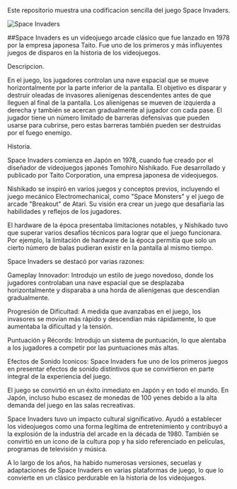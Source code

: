 Este repositorio muestra una codificacion sencilla del juego Space Invaders.

![Space Invaders](https://images.crazygames.com/games/space-invaders/cover-1591955301711.png?auto=format%2Ccompress&q=45&cs=strip&ch=DPR&w=1200&h=630&fit=crop)


##Space Invaders es un videojuego arcade clásico que fue lanzado en 1978 por la empresa japonesa Taito. Fue uno de los primeros y más influyentes juegos de disparos en la historia de los videojuegos.

Descripcion.

En el juego, los jugadores controlan una nave espacial que se mueve horizontalmente por la parte inferior de la pantalla. El objetivo es disparar y destruir oleadas de invasores alienígenas descendentes antes de que lleguen al final de la pantalla. Los alienígenas se mueven de izquierda a derecha y también se acercan gradualmente al jugador con cada pase. El jugador tiene un número limitado de barreras defensivas que pueden usarse para cubrirse, pero estas barreras también pueden ser destruidas por el fuego enemigo.

Historia.

Space Invaders comienza en Japón en 1978, cuando fue creado por el diseñador de videojuegos japonés Tomohiro Nishikado. Fue desarrollado y publicado por Taito Corporation, una empresa japonesa de videojuegos.

Nishikado se inspiró en varios juegos y conceptos previos, incluyendo el juego mecánico Electromechanical, como "Space Monsters" y el juego de arcade "Breakout" de Atari. Su visión era crear un juego que desafiaría las habilidades y reflejos de los jugadores.

El hardware de la época presentaba limitaciones notables, y Nishikado tuvo que superar varios desafíos técnicos para lograr que el juego funcionara. Por ejemplo, la limitación de hardware de la época permitía que solo un cierto número de balas pudieran existir en la pantalla al mismo tiempo.

Space Invaders se destacó por varias razones:

Gameplay Innovador: Introdujo un estilo de juego novedoso, donde los jugadores controlaban una nave espacial que se desplazaba horizontalmente y disparaba a una horda de alienígenas que descendían gradualmente.

Progresión de Dificultad: A medida que avanzabas en el juego, los invasores se movían más rápido y descendían más rápidamente, lo que aumentaba la dificultad y la tensión.

Puntuación y Récords: Introdujo un sistema de puntuación, lo que alentaba a los jugadores a competir por las puntuaciones más altas.

Efectos de Sonido Iconicos: Space Invaders fue uno de los primeros juegos en presentar efectos de sonido distintivos que se convirtieron en parte integral de la experiencia del juego.

El juego se convirtió en un éxito inmediato en Japón y en todo el mundo. En Japón, incluso hubo escasez de monedas de 100 yenes debido a la alta demanda del juego en las salas recreativas.

Space Invaders tuvo un impacto cultural significativo. Ayudó a establecer los videojuegos como una forma legítima de entretenimiento y contribuyó a la explosión de la industria del arcade en la década de 1980. También se convirtió en un icono de la cultura pop y ha sido referenciado en películas, programas de televisión y música.

A lo largo de los años, ha habido numerosas versiones, secuelas y adaptaciones de Space Invaders en varias plataformas de juego, lo que lo convierte en un clásico perdurable en la historia de los videojuegos.